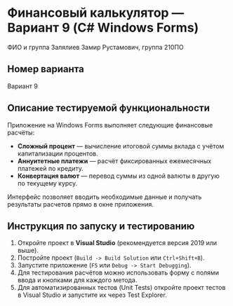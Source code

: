 # Финансовый калькулятор — Вариант 9 (C# Windows Forms)

 ФИО и группа
Залялиев Замир Рустамович, группа 210ПО

## Номер варианта
Вариант 9

## Описание тестируемой функциональности
Приложение на Windows Forms выполняет следующие финансовые расчёты:

- **Сложный процент** — вычисление итоговой суммы вклада с учётом капитализации процентов.
- **Аннуитетные платежи** — расчёт фиксированных ежемесячных платежей по кредиту.
- **Конвертация валют** — перевод суммы из одной валюты в другую по текущему курсу.

Интерфейс позволяет вводить необходимые данные и получать результаты расчетов прямо в окне приложения.

## Инструкция по запуску и тестированию
1. Откройте проект в **Visual Studio** (рекомендуется версия 2019 или выше).
2. Постройте проект (`Build -> Build Solution` или `Ctrl+Shift+B`).
3. Запустите приложение (`F5` или `Debug -> Start Debugging`).
4. Для тестирования расчётов можно использовать форму с полями ввода и кнопками для каждого метода.
5. Для автоматизированных тестов (Unit Tests) откройте проект тестов в Visual Studio и запустите их через Test Explorer.
